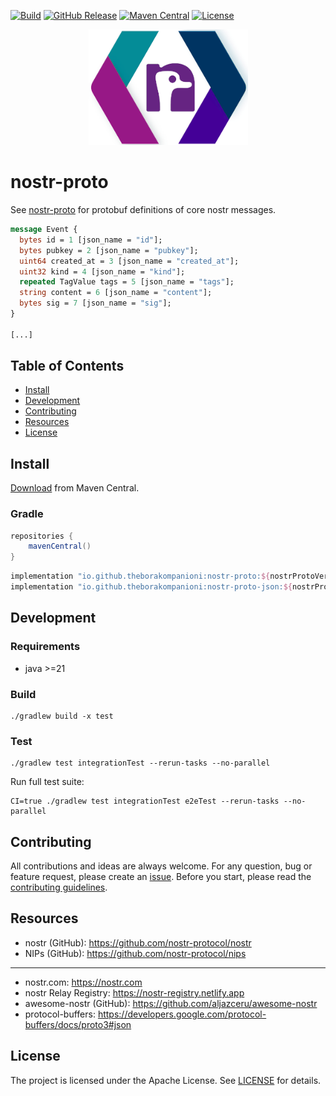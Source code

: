 [![Build](https://github.com/theborakompanioni/nostr-proto/actions/workflows/build.yml/badge.svg)](https://github.com/theborakompanioni/nostr-proto/actions/workflows/build.yml)
[![GitHub Release](https://img.shields.io/github/release/theborakompanioni/nostr-proto.svg?maxAge=3600)](https://github.com/theborakompanioni/nostr-proto/releases/latest)
[![Maven Central](https://img.shields.io/maven-central/v/io.github.theborakompanioni/nostr-proto.svg?maxAge=3600)](https://central.sonatype.com/artifact/io.github.theborakompanioni/nostr-proto)
[![License](https://img.shields.io/github/license/theborakompanioni/nostr-proto.svg?maxAge=2592000)](https://github.com/theborakompanioni/nostr-proto/blob/master/LICENSE)


<p align="center">
    <img src="https://github.com/theborakompanioni/nostr-proto/blob/master/docs/assets/images/logo.png" alt="Logo" width="255" />
</p>


nostr-proto
===

See [nostr-proto](./nostr/nostr-proto/src/main/proto/event.proto) for protobuf definitions of core nostr messages.

```protobuf
message Event {
  bytes id = 1 [json_name = "id"];
  bytes pubkey = 2 [json_name = "pubkey"];
  uint64 created_at = 3 [json_name = "created_at"];
  uint32 kind = 4 [json_name = "kind"];
  repeated TagValue tags = 5 [json_name = "tags"];
  string content = 6 [json_name = "content"];
  bytes sig = 7 [json_name = "sig"];
}

[...]
```


## Table of Contents

- [Install](#install)
- [Development](#development)
- [Contributing](#contributing)
- [Resources](#resources)
- [License](#license)


## Install

[Download](https://search.maven.org/#search|g%3A%22io.github.theborakompanioni%22) from Maven Central.

### Gradle
```groovy
repositories {
    mavenCentral()
}
```

```groovy
implementation "io.github.theborakompanioni:nostr-proto:${nostrProtoVersion}"
implementation "io.github.theborakompanioni:nostr-proto-json:${nostrProtoVersion}"
```

## Development

### Requirements
- java >=21

### Build
```shell script
./gradlew build -x test
```

### Test
```shell script
./gradlew test integrationTest --rerun-tasks --no-parallel
```

Run full test suite:
```shell script
CI=true ./gradlew test integrationTest e2eTest --rerun-tasks --no-parallel
```

## Contributing
All contributions and ideas are always welcome. For any question, bug or feature request,
please create an [issue](https://github.com/theborakompanioni/nostr-proto/issues).
Before you start, please read the [contributing guidelines](contributing.md).

## Resources

- nostr (GitHub): https://github.com/nostr-protocol/nostr
- NIPs (GitHub): https://github.com/nostr-protocol/nips

---

- nostr.com: https://nostr.com
- nostr Relay Registry: https://nostr-registry.netlify.app
- awesome-nostr (GitHub): https://github.com/aljazceru/awesome-nostr
- protocol-buffers: https://developers.google.com/protocol-buffers/docs/proto3#json

## License

The project is licensed under the Apache License. See [LICENSE](LICENSE) for details.
